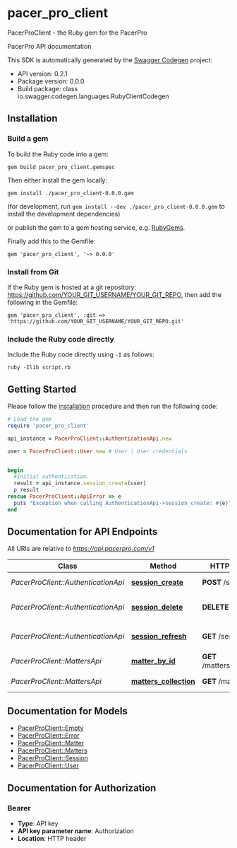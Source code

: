 # pacer_pro_client

PacerProClient - the Ruby gem for the PacerPro

PacerPro API documentation

This SDK is automatically generated by the [Swagger Codegen](https://github.com/swagger-api/swagger-codegen) project:

- API version: 0.2.1
- Package version: 0.0.0
- Build package: class io.swagger.codegen.languages.RubyClientCodegen

## Installation

### Build a gem

To build the Ruby code into a gem:

```shell
gem build pacer_pro_client.gemspec
```

Then either install the gem locally:

```shell
gem install ./pacer_pro_client-0.0.0.gem
```
(for development, run `gem install --dev ./pacer_pro_client-0.0.0.gem` to install the development dependencies)

or publish the gem to a gem hosting service, e.g. [RubyGems](https://rubygems.org/).

Finally add this to the Gemfile:

    gem 'pacer_pro_client', '~> 0.0.0'

### Install from Git

If the Ruby gem is hosted at a git repository: https://github.com/YOUR_GIT_USERNAME/YOUR_GIT_REPO, then add the following in the Gemfile:

    gem 'pacer_pro_client', :git => 'https://github.com/YOUR_GIT_USERNAME/YOUR_GIT_REPO.git'

### Include the Ruby code directly

Include the Ruby code directly using `-I` as follows:

```shell
ruby -Ilib script.rb
```

## Getting Started

Please follow the [installation](#installation) procedure and then run the following code:
```ruby
# Load the gem
require 'pacer_pro_client'

api_instance = PacerProClient::AuthenticationApi.new

user = PacerProClient::User.new # User | User credentials


begin
  #Initial authentication.
  result = api_instance.session_create(user)
  p result
rescue PacerProClient::ApiError => e
  puts "Exception when calling AuthenticationApi->session_create: #{e}"
end

```

## Documentation for API Endpoints

All URIs are relative to *https://api.pacerpro.com/v1*

Class | Method | HTTP request | Description
------------ | ------------- | ------------- | -------------
*PacerProClient::AuthenticationApi* | [**session_create**](docs/AuthenticationApi.md#session_create) | **POST** /session | Initial authentication.
*PacerProClient::AuthenticationApi* | [**session_delete**](docs/AuthenticationApi.md#session_delete) | **DELETE** /session | Revoke all JWT tokens (logout).
*PacerProClient::AuthenticationApi* | [**session_refresh**](docs/AuthenticationApi.md#session_refresh) | **GET** /session | Refresh authentication token
*PacerProClient::MattersApi* | [**matter_by_id**](docs/MattersApi.md#matter_by_id) | **GET** /matters/{matterId} | A single matter.
*PacerProClient::MattersApi* | [**matters_collection**](docs/MattersApi.md#matters_collection) | **GET** /matters | A collection of matters.


## Documentation for Models

 - [PacerProClient::Empty](docs/Empty.md)
 - [PacerProClient::Error](docs/Error.md)
 - [PacerProClient::Matter](docs/Matter.md)
 - [PacerProClient::Matters](docs/Matters.md)
 - [PacerProClient::Session](docs/Session.md)
 - [PacerProClient::User](docs/User.md)


## Documentation for Authorization


### Bearer

- **Type**: API key
- **API key parameter name**: Authorization
- **Location**: HTTP header

